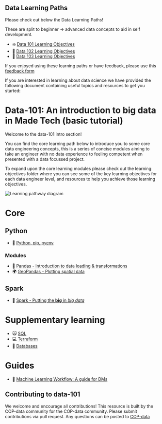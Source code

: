 ## Data Learning Paths

Please check out below the Data Learning Paths!

These are split to beginner -> advanced data concepts to aid in self development. 

- :sparkle: [Data 101 Learning Objectives](data_learning_paths/data_101.md)
- :mechanical_arm: [Data 102 Learning Objectives](data_learning_paths/data_102.md)
- :crystal_ball: [Data 103 Learning Objectives](data_learning_paths/data_103.md)

If you enjoyed using these learning paths or have feedback, please use this [feedback form](https://madetech.typeform.com/datalearning)

If you are interested in learning about data science we have provided the following document containing useful topics and resources to get you started: 

# Data-101: An introduction to big data in Made Tech (basic tutorial)

Welcome to the data-101 intro section!

You can find the core learning path below to introduce you to some core data engineering concepts, this is a series of concise modules aiming to take an engineer with no data experience to feeling competent when presented with a data focussed project.

To expand upon the core learning modules please check out the learning objectives folder where you can see some of the key learning objectives for each data engineer level, and resources to help you achieve those learning objectives.

![Learning pathway diagram](https://github.com/madetech/data-101/blob/main/images/learningpathway.png?raw=true)

# Core

## Python
 - :snake: [Python, pip, pyenv](modules/core/Python.md)

### Modules
 - :panda_face: [Pandas - Introduction to data loading & transformations](modules/core/Python%20modules/Pandas.md) 
 - :earth_africa: [GeoPandas - Plotting spatial data](modules/core/Python%20modules/geopandas.md)

## Spark
 - :sparkler: [Spark - Putting the **big** in *big data*](modules/core/Spark.md)


# Supplementary learning

- :scream_cat: [SQL](modules/supplementary/SQL.md)
- :computer: [Terraform](modules/supplementary/Terraform.md)
- :floppy_disk: [Databases](modules/supplementary/Databases.md)

# Guides
 - :robot: [Machine Learning Workflow: A guide for DMs](guides/machine_learning_workflow.md)


## Contributing to data-101
We welcome and encourage all contributions! This resource is built by the COP-data community for the COP-data community.
Please submit contributions via pull request.
Any questions can be posted to [COP-data](https://madetechteam.slack.com/archives/C01PTEPED6G)


